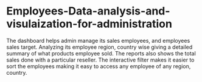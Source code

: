# Employees-Data-analysis-and-visulaization-for-administration
The dashboard helps admin manage its sales employees, and employees sales target. Analyzing its employee region, country wise giving a detailed summary of what products employee sold. The reports also shows the total sales done with a particular reseller. The interactive filter makes it easier to sort the employees making it easy to access any employee of any region, country.
